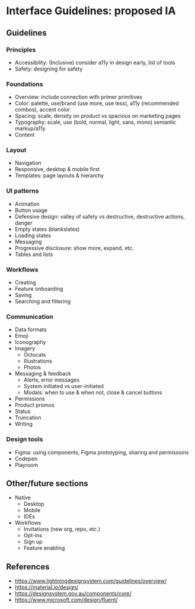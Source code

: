 # Interface Guidelines: proposed IA

## Guidelines

### Principles

- Accessibility: (Inclusive) consider a11y in design early, list of tools
- Safety: designing for safety

### Foundations

- Overview: include connection with primer primitives
- Color: palette, use/brand (use more, use less), a11y (recommended combos), accent color
- Spacing: scale, density on product vs spacious on marketing pages
- Typography: scale, use (bold, normal, light, sans, mono) semantic markup/a11y
- Content

### Layout

- Navigation
- Responsive, desktop & mobile first
- Templates: page layouts & hierarchy

### UI patterns

- Animation
- Button usage
- Defensive design: valley of safety vs destructive, destructive actions, danger
- Empty states (blankslates)
- Loading states
- Messaging
- Progressive disclosure: show more, expand, etc.
- Tables and lists

### Workflows

- Creating
- Feature onboarding
- Saving
- Searching and filtering

### Communication

- Data formats
- Emoji
- Iconography
- Imagery
  - Octocats
  - Illustrations
  - Photos
- Messaging & feedback
  - Alerts, error messages
  - System initiated vs user-initiated
  - Modals: when to use & when not, close & cancel buttons
- Permissions
- Product promos
- Status
- Truncation
- Writing

### Design tools

- Figma: using components, Figma prototyping, sharing and permissions
- Codepen
- Playroom

## Other/future sections

- Native
  - Desktop
  - Mobile
  - IDEs
- Workflows
  - Invitations (new org, repo, etc.)
  - Opt-ins
  - Sign up
  - Feature enabling

## References

- https://www.lightningdesignsystem.com/guidelines/overview/
- https://material.io/design/
- https://designsystem.gov.au/components/core/
- https://www.microsoft.com/design/fluent/
